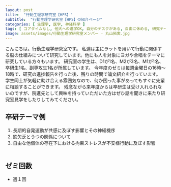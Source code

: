 ```yaml
---
layout: post
title:  "行動生理学研究室【HPS】"
subtitle:  "行動生理学研究室【HPS】の紹介ページ"
categories: [ 生理学, 医学, 神経科学 ]
tags: [ コアタイムなし, 他大への進学OK, 自分のデスクがある, 自由に休める, 研究テーマを自分で決める, 研究テーマが与えられる ]
image: assets/images/行動生理学研究室メンバー - 丸山拓実.jpg
---
```


こんにちは。行動生理学研究室です。
私達は主にラットを用いて行動に関係する脳の仕組みについて研究しています。他にも人を対象にヨガや合唱をテーマに研究している方々もいます。
研究室の学生は、D1が1名、M2が3名、M1が1名、卒研生1名、副専攻生1名が所属しています。
今年度のゼミは毎週金曜日の16時～18時で、研究の進捗報告を行った後、残りの時間で論文紹介を行っています。
学生同士が気軽に助け合える雰囲気なので、何か困った事があってもすぐに先輩に相談することができます。
残念ながら来年度からは卒研生は受け入れられないのですが、院進先として興味を持っていただいた方はぜひ話を聞きに来たり研究室見学をしたりしてみてください。 

## 卒研テーマ例
1. 長期的自発運動が共感に及ぼす影響とその神経機序
1. 鉄欠乏とうつの関係について
1. 自由な他個体の存在下における拘束ストレスが不安様行動に及ぼす影響
<br /><br />

## ゼミ回数
- 週１回
<br /><br />
